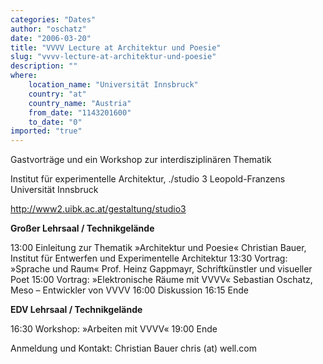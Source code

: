 ```yaml
---
categories: "Dates"
author: "oschatz"
date: "2006-03-20"
title: "VVVV Lecture at Architektur und Poesie"
slug: "vvvv-lecture-at-architektur-und-poesie"
description: ""
where: 
    location_name: "Universität Innsbruck"
    country: "at"
    country_name: "Austria"
    from_date: "1143201600"
    to_date: "0"
imported: "true"
---
```



Gastvorträge und ein Workshop zur interdisziplinären Thematik

Institut für experimentelle Architektur, ./studio 3
Leopold-Franzens Universität Innsbruck

<http://www2.uibk.ac.at/gestaltung/studio3>

**Großer Lehrsaal / Technikgelände**  

13:00 Einleitung zur Thematik »Architektur und Poesie« Christian Bauer, Institut für Entwerfen und Experimentelle Architektur
13:30 Vortrag: »Sprache und Raum« Prof. Heinz Gappmayr, Schriftkünstler und visueller Poet
15:00 Vortrag: »Elektronische Räume mit VVVV« Sebastian Oschatz, Meso – Entwickler von VVVV
16:00 Diskussion
16:15 Ende

**EDV Lehrsaal / Technikgelände**

16:30 Workshop: »Arbeiten mit VVVV«
19:00 Ende

Anmeldung und Kontakt: Christian Bauer chris (at) well.com